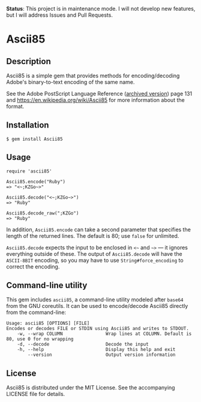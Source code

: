 **Status**: This project is in maintenance mode. I will not develop new features, but I will address Issues and Pull Requests.

# Ascii85

## Description

Ascii85 is a simple gem that provides methods for encoding/decoding Adobe's
binary-to-text encoding of the same name.

See the Adobe PostScript Language Reference ([archived version][PLRM]) page 131
and https://en.wikipedia.org/wiki/Ascii85 for more information about the format.

[PLRM]: https://web.archive.org/web/20161222092741/https://www.adobe.com/products/postscript/pdfs/PLRM.pdf


## Installation

`$ gem install Ascii85`


## Usage

```
require 'ascii85'

Ascii85.encode("Ruby")
=> "<~;KZGo~>"

Ascii85.decode("<~;KZGo~>")
=> "Ruby"

Ascii85.decode_raw(";KZGo")
=> "Ruby"
```

In addition, `Ascii85.encode` can take a second parameter that specifies the
length of the returned lines. The default is 80; use `false` for unlimited.

`Ascii85.decode` expects the input to be enclosed in `<~` and `~>` — it
ignores everything outside of these. The output of `Ascii85.decode` will have
the `ASCII-8BIT` encoding, so you may have to use `String#force_encoding` to
correct the encoding.


## Command-line utility

This gem includes `ascii85`, a command-line utility modeled after `base64` from
the GNU coreutils. It can be used to encode/decode Ascii85 directly from the
command-line:

```
Usage: ascii85 [OPTIONS] [FILE]
Encodes or decodes FILE or STDIN using Ascii85 and writes to STDOUT.
    -w, --wrap COLUMN                Wrap lines at COLUMN. Default is 80, use 0 for no wrapping
    -d, --decode                     Decode the input
    -h, --help                       Display this help and exit
        --version                    Output version information
```


## License

Ascii85 is distributed under the MIT License. See the accompanying LICENSE file
for details.
